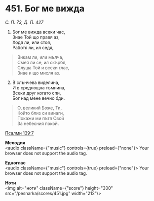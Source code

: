 # 451. Бог ме вижда

_С. П. 73, Д. П. 427_

1. Бог ме вижда всеки час,  
Знае Той що правя аз,  
Ходя ли, или стоя,  
Работя ли, ил седя,  

> Викам ли, или мълча,  
> Смея ли се, ил скърбя,  
> Слуша Той и всеки глас,  
> Знае и що мисля аз.  

2. В слънчева виделина,  
И в среднощна тъмнина,  
Всеки друг когато спи,  
Бог над мене вечно бди.  

> О, великий Боже, Ти,  
> Който близ си винаги,  
> Покажи ми пътя Свой  
> За небесния покой.

[Псалми 139:7](http://biblia.bg/index.php?k=19&g=139&s=7)

**Мелодия**  
<audio className={"music"} controls={true} preload={"none"}>
    <source src="/pesnarka/mp3/451.mp3" type="audio/mpeg"/>
    Your browser does not support the audio tag.
</audio>

**Едноглас**  
<audio className={"music"} controls={true} preload={"none"}>
    <source src="/pesnarka/transp/451.mp3" type="audio/mpeg"/>
    Your browser does not support the audio tag.
</audio>

**Ноти**  
<img alt="ноти" className={"score"} height="300" src="/pesnarka/scores/451.jpg" width="212"/>
